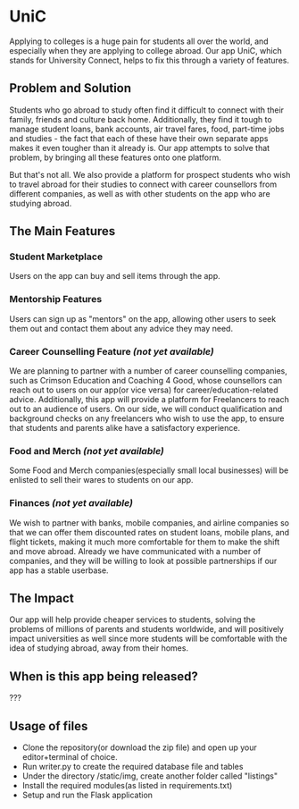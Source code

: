 # UniC
Applying to colleges is a huge pain for students all over the world, and especially when they are applying to college abroad. Our app UniC, which stands for University Connect, helps to fix this through a variety of features.

## Problem and Solution
Students who go abroad to study often find it difficult to connect with their family, friends and culture back home. Additionally, they find it tough to manage student loans, bank accounts, air travel fares, food, part-time jobs and studies - the fact that each of these have their own separate apps makes it even tougher than it already is. Our app attempts to solve that problem, by bringing all these features onto one platform.


But that's not all. We also provide a platform for prospect students who wish to travel abroad for their studies to connect with career counsellors from different companies, as well as with other students on the app who are studying abroad.

## The Main Features

### Student Marketplace
Users on the app can buy and sell items through the app.

### Mentorship Features
Users can sign up as "mentors" on the app, allowing other users to seek them out and contact them about any advice they may need.

### Career Counselling Feature _(not yet available)_
We are planning to partner with a number of career counselling companies, such as Crimson Education and Coaching 4 Good, whose counsellors can reach out to users on our app(or vice versa) for career/education-related advice. Additionally, this app will provide a platform for Freelancers to reach out to an audience of users. On our side, we will conduct qualification and background checks on any freelancers who wish to use the app, to ensure that students and parents alike have a satisfactory experience.

### Food and Merch _(not yet available)_
Some Food and Merch companies(especially small local businesses) will be enlisted to sell their wares to students on our app.

### Finances _(not yet available)_
We wish to partner with banks, mobile companies, and airline companies so that we can offer them discounted rates on student loans, mobile plans, and flight tickets, making it much more comfortable for them to make the shift and move abroad. Already we have communicated with a number of companies, and they will be willing to look at possible partnerships if our app has a stable userbase.

## The Impact
Our app will help provide cheaper services to students, solving the problems of millions of parents and students worldwide, and will positively impact universities as well since more students will be comfortable with the idea of studying abroad, away from their homes.

## When is this app being released?
???

## Usage of files
- Clone the repository(or download the zip file) and open up your editor+terminal of choice.
- Run writer.py to create the required database file and tables
- Under the directory /static/img, create another folder called "listings"
- Install the required modules(as listed in requirements.txt)
- Setup and run the Flask application